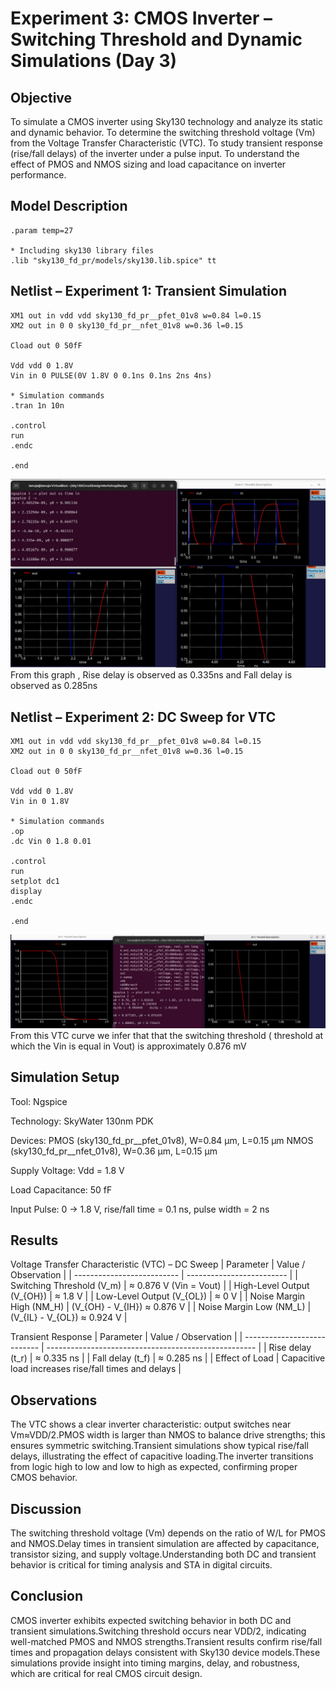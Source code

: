 # Experiment 3: CMOS Inverter – Switching Threshold and Dynamic Simulations (Day 3)
## Objective
To simulate a CMOS inverter using Sky130 technology and analyze its static and dynamic behavior.
To determine the switching threshold voltage (Vm) from the Voltage Transfer Characteristic (VTC).
To study transient response (rise/fall delays) of the inverter under a pulse input.
To understand the effect of PMOS and NMOS sizing and load capacitance on inverter performance.

## Model Description
```spice
.param temp=27

* Including sky130 library files
.lib "sky130_fd_pr/models/sky130.lib.spice" tt
```
## Netlist – Experiment 1: Transient Simulation
```spice
XM1 out in vdd vdd sky130_fd_pr__pfet_01v8 w=0.84 l=0.15
XM2 out in 0 0 sky130_fd_pr__nfet_01v8 w=0.36 l=0.15

Cload out 0 50fF

Vdd vdd 0 1.8V
Vin in 0 PULSE(0V 1.8V 0 0.1ns 0.1ns 2ns 4ns)

* Simulation commands
.tran 1n 10n

.control
run
.endc

.end
```
![VTC Curve](plots/Transient_sim.jpg)
From this graph , Rise delay is observed as 0.335ns and Fall delay is observed as 0.285ns
## Netlist – Experiment 2: DC Sweep for VTC
```spice
XM1 out in vdd vdd sky130_fd_pr__pfet_01v8 w=0.84 l=0.15
XM2 out in 0 0 sky130_fd_pr__nfet_01v8 w=0.36 l=0.15

Cload out 0 50fF

Vdd vdd 0 1.8V
Vin in 0 1.8V

* Simulation commands
.op
.dc Vin 0 1.8 0.01

.control
run
setplot dc1
display
.endc

.end
```
![VTC Curve](plots/VTC.jpg)
From this VTC curve we infer that that the switching threshold ( threshold at which the Vin is equal in Vout) is approximately 0.876 mV 
## Simulation Setup

Tool: Ngspice

Technology: SkyWater 130nm PDK

Devices:
PMOS (sky130_fd_pr__pfet_01v8), W=0.84 µm, L=0.15 µm
NMOS (sky130_fd_pr__nfet_01v8), W=0.36 µm, L=0.15 µm

Supply Voltage: Vdd = 1.8 V

Load Capacitance: 50 fF

Input Pulse: 0 → 1.8 V, rise/fall time = 0.1 ns, pulse width = 2 ns

## Results
Voltage Transfer Characteristic (VTC) – DC Sweep
| Parameter                  | Value / Observation       |
| -------------------------- | ------------------------- |
| Switching Threshold (V_m)  | ≈ 0.876 V (Vin = Vout)      |
| High-Level Output (V_{OH}) | ≈ 1.8 V                   |
| Low-Level Output (V_{OL})  | ≈ 0 V                     |
| Noise Margin High (NM_H)   | (V_{OH} - V_{IH}) ≈ 0.876 V |
| Noise Margin Low (NM_L)    | (V_{IL} - V_{OL}) ≈ 0.924 V |

Transient Response
| Parameter                   | Value / Observation                                  |
| --------------------------- | ---------------------------------------------------- |
| Rise delay (t_r)             | ≈ 0.335 ns                                             |
| Fall delay (t_f)             | ≈ 0.285 ns                                            |
| Effect of Load              | Capacitive load increases rise/fall times and delays |


## Observations

The VTC shows a clear inverter characteristic: output switches near Vm≈VDD/2.PMOS width is larger than NMOS to balance drive strengths; this ensures symmetric switching.Transient simulations show typical rise/fall delays, illustrating the effect of capacitive loading.The inverter transitions from logic high to low and low to high as expected, confirming proper CMOS behavior.

## Discussion

The switching threshold voltage (Vm) depends on the ratio of W/L for PMOS and NMOS.Delay times in transient simulation are affected by capacitance, transistor sizing, and supply voltage.Understanding both DC and transient behavior is critical for timing analysis and STA in digital circuits.

## Conclusion

CMOS inverter exhibits expected switching behavior in both DC and transient simulations.Switching threshold occurs near VDD/2, indicating well-matched PMOS and NMOS strengths.Transient results confirm rise/fall times and propagation delays consistent with Sky130 device models.These simulations provide insight into timing margins, delay, and robustness, which are critical for real CMOS circuit design.
